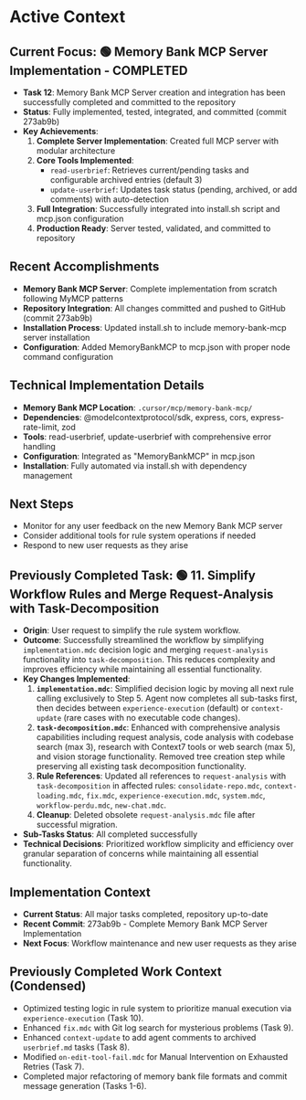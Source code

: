 # Active Context

## Current Focus: 🟢 Memory Bank MCP Server Implementation - COMPLETED
- **Task 12**: Memory Bank MCP Server creation and integration has been successfully completed and committed to the repository
- **Status**: Fully implemented, tested, integrated, and committed (commit 273ab9b)
- **Key Achievements**:
    1. **Complete Server Implementation**: Created full MCP server with modular architecture
    2. **Core Tools Implemented**:
        - `read-userbrief`: Retrieves current/pending tasks and configurable archived entries (default 3)
        - `update-userbrief`: Updates task status (pending, archived, or add comments) with auto-detection
    3. **Full Integration**: Successfully integrated into install.sh script and mcp.json configuration
    4. **Production Ready**: Server tested, validated, and committed to repository

## Recent Accomplishments
- **Memory Bank MCP Server**: Complete implementation from scratch following MyMCP patterns
- **Repository Integration**: All changes committed and pushed to GitHub (commit 273ab9b)
- **Installation Process**: Updated install.sh to include memory-bank-mcp server installation
- **Configuration**: Added MemoryBankMCP to mcp.json with proper node command configuration

## Technical Implementation Details
- **Memory Bank MCP Location**: `.cursor/mcp/memory-bank-mcp/`
- **Dependencies**: @modelcontextprotocol/sdk, express, cors, express-rate-limit, zod
- **Tools**: read-userbrief, update-userbrief with comprehensive error handling
- **Configuration**: Integrated as "MemoryBankMCP" in mcp.json
- **Installation**: Fully automated via install.sh with dependency management

## Next Steps
- Monitor for any user feedback on the new Memory Bank MCP server
- Consider additional tools for rule system operations if needed
- Respond to new user requests as they arise

## Previously Completed Task: 🟢 11. Simplify Workflow Rules and Merge Request-Analysis with Task-Decomposition
- **Origin**: User request to simplify the rule system workflow.
- **Outcome**: Successfully streamlined the workflow by simplifying `implementation.mdc` decision logic and merging `request-analysis` functionality into `task-decomposition`. This reduces complexity and improves efficiency while maintaining all essential functionality.
- **Key Changes Implemented**:
    1. **`implementation.mdc`**: Simplified decision logic by moving all next rule calling exclusively to Step 5. Agent now completes all sub-tasks first, then decides between `experience-execution` (default) or `context-update` (rare cases with no executable code changes).
    2. **`task-decomposition.mdc`**: Enhanced with comprehensive analysis capabilities including request analysis, code analysis with codebase search (max 3), research with Context7 tools or web search (max 5), and vision storage functionality. Removed tree creation step while preserving all existing task decomposition functionality.
    3. **Rule References**: Updated all references to `request-analysis` with `task-decomposition` in affected rules: `consolidate-repo.mdc`, `context-loading.mdc`, `fix.mdc`, `experience-execution.mdc`, `system.mdc`, `workflow-perdu.mdc`, `new-chat.mdc`.
    4. **Cleanup**: Deleted obsolete `request-analysis.mdc` file after successful migration.
- **Sub-Tasks Status**: All completed successfully
- **Technical Decisions**: Prioritized workflow simplicity and efficiency over granular separation of concerns while maintaining all essential functionality.

## Implementation Context
- **Current Status**: All major tasks completed, repository up-to-date
- **Recent Commit**: 273ab9b - Complete Memory Bank MCP Server Implementation
- **Next Focus**: Workflow maintenance and new user requests as they arise

## Previously Completed Work Context (Condensed)
- Optimized testing logic in rule system to prioritize manual execution via `experience-execution` (Task 10).
- Enhanced `fix.mdc` with Git log search for mysterious problems (Task 9).
- Enhanced `context-update` to add agent comments to archived `userbrief.md` tasks (Task 8).
- Modified `on-edit-tool-fail.mdc` for Manual Intervention on Exhausted Retries (Task 7).
- Completed major refactoring of memory bank file formats and commit message generation (Tasks 1-6).